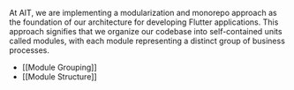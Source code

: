 
At AIT, we are implementing a modularization and monorepo approach as the foundation of our architecture for developing Flutter applications. This approach signifies that we organize our codebase into self-contained units called modules, with each module representing a distinct group of business processes. 

- [[Module Grouping]]
- [[Module Structure]]